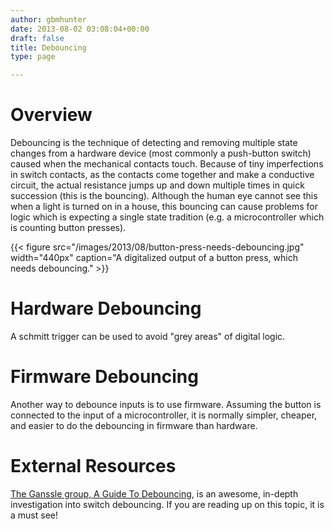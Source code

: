 ```yaml
---
author: gbmhunter
date: 2013-08-02 03:08:04+00:00
draft: false
title: Debouncing
type: page

---
```


# Overview

Debouncing is the technique of detecting and removing multiple state changes from a hardware device (most commonly a push-button switch) caused when the mechanical contacts touch. Because of tiny imperfections in switch contacts, as the contacts come together and make a conductive circuit, the actual resistance jumps up and down multiple times in quick succession (this is the bouncing). Although the human eye cannot see this when a light is turned on in a house, this bouncing can cause problems for logic which is expecting a single state tradition (e.g. a microcontroller which is counting button presses).

{{< figure src="/images/2013/08/button-press-needs-debouncing.jpg" width="440px" caption="A digitalized output of a button press, which needs debouncing."  >}}

# Hardware Debouncing

A schmitt trigger can be used to avoid "grey areas" of digital logic.

# Firmware Debouncing

Another way to debounce inputs is to use firmware. Assuming the button is connected to the input of a microcontroller, it is normally simpler, cheaper, and easier to do the debouncing in firmware than hardware.

# External Resources

[The Ganssle group, A Guide To Debouncing](http://www.ganssle.com/debouncing.pdf), is an awesome, in-depth investigation into switch debouncing. If you are reading up on this topic, it is a must see!
